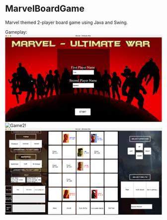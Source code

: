 # MarvelBoardGame
Marvel themed 2-player board game using Java and Swing.  

Gameplay:
![Game1!](G1.png)
![Game2!](G2.png)
![Game3!](G3.png)
